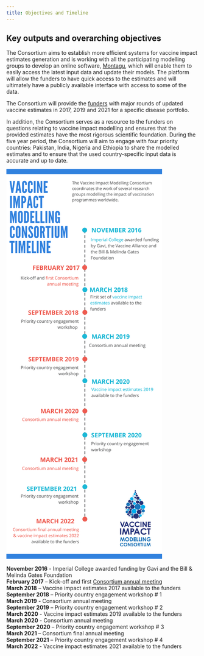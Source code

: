 ```yaml
---
title: Objectives and Timeline
---
```


## Key outputs and overarching objectives

The Consortium aims to establish more efficient systems for vaccine impact estimates generation and is working with all the participating modelling groups to develop an online software, [Montagu](/montagu.vaccineimpact.org), which will enable them to easily access the latest input data and update their models. The platform will allow the funders to have quick access to the estimates and will ultimately have a publicly available interface with access to some of the data.  

The Consortium will provide the [funders](/partners/#funders) with major rounds of updated vaccine estimates in 2017, 2019 and 2021 for a specific disease portfolio.   

In addition, the Consortium serves as a resource to the funders on questions relating to vaccine impact modelling and ensures that the provided estimates have the most rigorous scientific foundation. During the five year period, the Consortium will aim to engage with four priority countries: Pakistan, India, Nigeria and Ethiopia to share the modelled estimates and to ensure that the used country-specific input data is accurate and up to date.   
   
     

[![](/img/VIMC_timeline_infographic3.png)](/img/VIMC_timeline_infographic3.png)

**November 2016** - Imperial College awarded funding by Gavi and the Bill & Melinda Gates Foundation  
**February 2017** – Kick-off and first [Consortium annual meeting](/resources/VIMC_consortium_annual_meeting_report_2017.pdf)  
**March 2018** – Vaccine impact estimates 2017 available to the funders  
**September 2018** – Priority country engagement workshop # 1  
**March 2019** - Consortium annual meeting  
**September 2019** – Priority country engagement workshop # 2  
**March 2020** - Vaccine impact estimates 2019 available to the funders  
**March 2020** - Consortium annual meeting  
**September 2020** – Priority country engagement workshop # 3  
**March 2021** – Consortium final annual meeting  
**September 2021** – Priority country engagement workshop # 4  
**March 2022** - Vaccine impact estimates 2021 available to the funders  
